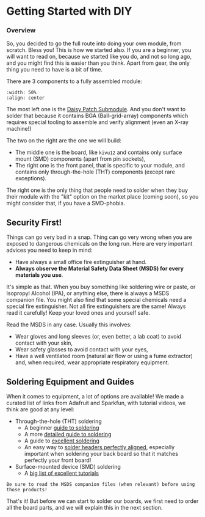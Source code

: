 # Getting Started with DIY

### Overview

So, you decided to go the full route into doing your own module, from scratch.
Bless you! This is how we started also.
If you are a beginner, you will want to read on, because we started like you do, and not
so long ago, and you might find this is easier than you think.
Apart from gear, the only thing you need to have is a bit of time.

There are 3 components to a fully assembled module:

```{image} ../getting-started/what-boards-alt.jpg
:width: 50%
:align: center
```

The most left one is the [Daisy Patch Submodule](https://www.electro-smith.com/daisy/patch-sm).
And you don't want to solder that because
it contains BGA (Ball-grid-array) components which requires special tooling to assemble
and verify alignment (even an X-ray machine!)

The two on the right are the one we will build:
- The middle one is the board, like `kivu12` and contains only surface mount (SMD) components
   (apart from pin sockets),
- The right one is the front panel, that is specific to your module, and contains only through-the-hole
   (THT) components (except rare exceptions).

The right one is the only thing that people need to solder when they buy their module with the "kit"
option on the market place (coming soon), so you might consider that, if you have a SMD-phobia.


## Security First!

Things can go very bad in a snap. Thing can go very wrong when you are exposed to
dangerous chemicals on the long run. Here are very important advices you need to keep
in mind:
- Have always a small office fire extinguisher at hand.
- **Always observe the Material Safety Data Sheet (MSDS) for every materials you use**.

It's simple as that. When you buy something like soldering wire or paste,
or Isopropyl Alcohol (IPA), or anything else, there is always a MSDS companion file.
You might also find that some special chemicals need a special fire extinguisher.
Not all fire extinguishers are the same!
Always read it carefully! Keep your loved ones and yourself safe.

Read the MSDS in any case. Usually this involves:
- Wear gloves and long sleeves (or, even better, a lab coat) to avoid contact with your skin,
- Wear safety glasses to avoid contact with your eyes,
- Have a well ventilated room (natural air flow or using a fume extractor) and, when required,
   wear appropriate respiratory equipment.


## Soldering Equipment and Guides

When it comes to equipment, a lot of options are available! We made a curated list of
links from Adafruit and Sparkfun, with tutorial videos, we think are good at any level:

- Through-the-hole (THT) soldering
   - A beginner [guide to soldering](https://learn.adafruit.com/circuit-playground-s-is-for-soldering-iron)
   - A more [detailed guide to soldering](https://learn.sparkfun.com/tutorials/how-to-solder-through-hole-soldering) 
   - A guide to [excellent soldering](https://learn.adafruit.com/adafruit-guide-excellent-soldering)
   - An easy way to [solder headers perfectly aligned](https://learn.adafruit.com/how-to-solder-headers),
      especially important when soldering your back board so that it matches perfectly your front board!
- Surface-mounted device (SMD) soldering
   - A [big list of excellent tutorials](https://learn.adafruit.com/smt-manufacturing)

```{important}
Be sure to read the MSDS companion files (when relevant) before using those products!
```

That's it! But before we can start to solder our boards, we first need to order all the board parts,
and we will explain this in the next section.
